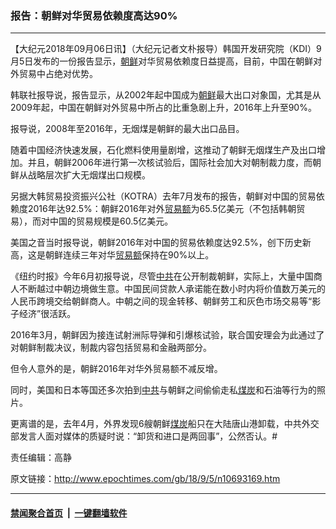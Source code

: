 ### 报告：朝鲜对华贸易依赖度高达90%
------------------------

<p>【大纪元2018年09月06日讯】（大纪元记者文朴报导）韩国开发研究院（KDI）9月5日发布的一份报告显示，<a href="http://www.epochtimes.com/gb/tag/%E6%9C%9D%E9%B2%9C.html">朝鲜</a>对华贸易依赖度日益提高，目前，中国在朝鲜对外贸易中占绝对优势。</p>
<p>韩联社报导说，报告显示，从2002年起中国成为<a href="http://www.epochtimes.com/gb/tag/%E6%9C%9D%E9%B2%9C.html">朝鲜</a>最大出口对象国，尤其是从2009年起，中国在朝鲜对外贸易中所占的比重急剧上升，2016年上升至90%。</p>
<p>报导说，2008年至2016年，无烟煤是朝鲜的最大出口品目。</p>
<p>随着中国经济快速发展，石化燃料使用量剧增，这推动了朝鲜无烟煤生产及出口增加。并且，朝鲜2006年进行第一次核试验后，国际社会加大对朝制裁力度，而朝鲜从战略层次扩大无烟煤出口规模。</p>
<p>另据大韩贸易投资振兴公社（KOTRA）去年7月发布的报告，朝鲜对中国的贸易依赖度2016年达92.5%：朝鲜2016年对外<a href="http://www.epochtimes.com/gb/tag/%E8%B4%B8%E6%98%93%E9%A2%9D.html">贸易额</a>为65.5亿美元（不包括韩朝贸易），而对中国的贸易规模是60.5亿美元。</p>
<p>美国之音当时报导说，朝鲜2016年对中国的贸易依赖度达92.5%，创下历史新高，这是朝鲜连续三年对华<a href="http://www.epochtimes.com/gb/tag/%E8%B4%B8%E6%98%93%E9%A2%9D.html">贸易额</a>保持在90%以上。</p>
<p>《纽约时报》今年6月初报导说，尽管<a href="http://www.epochtimes.com/gb/tag/%E4%B8%AD%E5%85%B1.html">中共</a>在公开制裁朝鲜，实际上，大量中国商人不断越过中朝边境做生意。中国民间贷款人承诺能在数小时内将价值数万美元的人民币跨境交给朝鲜商人。中朝之间的现金转移、朝鲜劳工和灰色市场交易等“影子经济”很活跃。</p>
<p>2016年3月，朝鲜因为接连试射洲际导弹和引爆核试验，联合国安理会为此通过了对朝鲜制裁决议，制裁内容包括贸易和金融两部分。</p>
<p>但令人意外的是，朝鲜2016年对华外贸易额不减反增。</p>
<p>同时，美国和日本等国还多次拍到<a href="http://www.epochtimes.com/gb/tag/%E4%B8%AD%E5%85%B1.html">中共</a>与朝鲜之间偷偷走私<a href="http://www.epochtimes.com/gb/tag/%E7%85%A4%E7%82%AD.html">煤炭</a>和石油等行为的照片。</p>
<p>更离谱的是，去年4月，外界发现6艘朝鲜<a href="http://www.epochtimes.com/gb/tag/%E7%85%A4%E7%82%AD.html">煤炭</a>船只在大陆唐山港卸载，中共外交部发言人面对媒体的质疑时说：“卸货和进口是两回事”，公然否认。#</p>
<p>责任编辑：高静</p>

原文链接：http://www.epochtimes.com/gb/18/9/5/n10693169.htm


------------------------
#### [禁闻聚合首页](https://github.com/gfw-breaker/banned-news/blob/master/README.md) &nbsp;|&nbsp;  [一键翻墙软件](https://github.com/gfw-breaker/nogfw/blob/master/README.md)